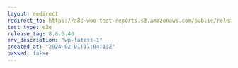 ```yaml
---
layout: redirect
redirect_to: https://a8c-woo-test-reports.s3.amazonaws.com/public/release/8.6.0.40/wp-latest-1/e2e/index.html
test_type: e2e
release_tag: 8.6.0.40
env_description: "wp-latest-1"
created_at: "2024-02-01T17:04:13Z"
passed: false
---
```

